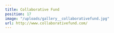 ```yaml
---
title: Collaborative Fund
position: 17
image: "/uploads/gallery__collaborativefund.jpg"
url: http://www.collaborativefund.com/
---
```


